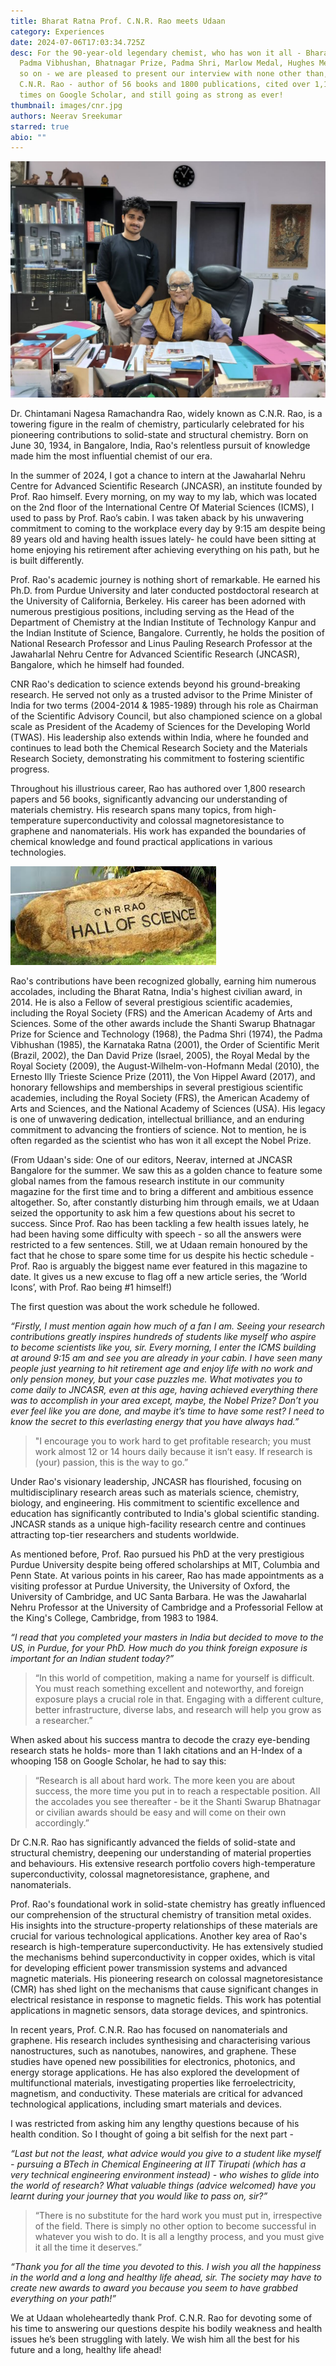```yaml
---
title: Bharat Ratna Prof. C.N.R. Rao meets Udaan
category: Experiences
date: 2024-07-06T17:03:34.725Z
desc: For the 90-year-old legendary chemist, who has won it all - Bharat Ratna,
  Padma Vibhushan, Bhatnagar Prize, Padma Shri, Marlow Medal, Hughes Medal and
  so on - we are pleased to present our interview with none other than, Prof.
  C.N.R. Rao - author of 56 books and 1800 publications, cited over 1,17,646
  times on Google Scholar, and still going as strong as ever!
thumbnail: images/cnr.jpg
authors: Neerav Sreekumar
starred: true
abio: ""
---
```

![The author (left) and Prof. C.N.R. Rao (right) at the latter's office](images/cnr_inarticle1.jpg "Prof. C.N.R seated at his office chamber.")



Dr. Chintamani Nagesa Ramachandra Rao, widely known as C.N.R. Rao, is a towering figure in the realm of chemistry, particularly celebrated for his pioneering contributions to solid-state and structural chemistry. Born on June 30, 1934, in Bangalore, India, Rao's relentless pursuit of knowledge made him the most influential chemist of our era.

In the summer of 2024, I got a chance to intern at the Jawaharlal Nehru Centre for Advanced Scientific Research (JNCASR), an institute founded by Prof. Rao himself. Every morning, on my way to my lab, which was located on the 2nd floor of the International Centre Of Material Sciences (ICMS), I used to pass by Prof. Rao’s cabin. I was taken aback by his unwavering commitment to coming to the workplace every day by 9:15 am despite being 89 years old and having health issues lately- he could have been sitting at home enjoying his retirement after achieving everything on his path, but he is built differently.

Prof. Rao's academic journey is nothing short of remarkable. He earned his Ph.D. from Purdue University and later conducted postdoctoral research at the University of California, Berkeley. His career has been adorned with numerous prestigious positions, including serving as the Head of the Department of Chemistry at the Indian Institute of Technology Kanpur and the Indian Institute of Science, Bangalore. Currently, he holds the position of National Research Professor and Linus Pauling Research Professor at the Jawaharlal Nehru Centre for Advanced Scientific Research (JNCASR), Bangalore, which he himself had founded.

CNR Rao's dedication to science extends beyond his ground-breaking research. He served not only as a trusted advisor to the Prime Minister of India for two terms (2004-2014 & 1985-1989) through his role as Chairman of the Scientific Advisory Council, but also championed science on a global scale as President of the Academy of Sciences for the Developing World (TWAS).  His leadership also extends within India, where he founded and continues to lead both the Chemical Research Society and the Materials Research Society, demonstrating his commitment to fostering scientific progress.

Throughout his illustrious career, Rao has authored over 1,800 research papers and 56 books, significantly advancing our understanding of materials chemistry. His research spans many topics, from high-temperature superconductivity and colossal magnetoresistance to graphene and nanomaterials. His work has expanded the boundaries of chemical knowledge and found practical applications in various technologies.

![A stone etched with the following phrase "C.N.R. Rao - Hall Of Science".](images/cnr2.png "A stone etching dedicated in his name.")



Rao's contributions have been recognized globally, earning him numerous accolades, including the Bharat Ratna, India's highest civilian award, in 2014. He is also a Fellow of several prestigious scientific academies, including the Royal Society (FRS) and the American Academy of Arts and Sciences. Some of the other awards include the Shanti Swarup Bhatnagar Prize for Science and Technology (1968), the Padma Shri (1974), the Padma Vibhushan (1985), the Karnataka Ratna (2001), the Order of Scientific Merit (Brazil, 2002), the Dan David Prize (Israel, 2005), the Royal Medal by the Royal Society (2009), the August-Wilhelm-von-Hofmann Medal (2010), the Ernesto Illy Trieste Science Prize (2011), the Von Hippel Award (2017), and honorary fellowships and memberships in several prestigious scientific academies, including the Royal Society (FRS), the American Academy of Arts and Sciences, and the National Academy of Sciences (USA). His legacy is one of unwavering dedication, intellectual brilliance, and an enduring commitment to advancing the frontiers of science. Not to mention, he is often regarded as the scientist who has won it all except the Nobel Prize.

(From Udaan's side: One of our editors, Neerav, interned at JNCASR Bangalore for the summer. We saw this as a golden chance to feature some global names from the famous research institute in our community magazine for the first time and to bring a different and ambitious essence altogether. So, after constantly disturbing him through emails, we at Udaan seized the opportunity to ask him a few questions about his secret to success. Since Prof. Rao has been tackling a few health issues lately, he had been having some difficulty with speech - so all the answers were restricted to a few sentences. Still, we at Udaan remain honoured by the fact that he chose to spare some time for us despite his hectic schedule - Prof. Rao is arguably the biggest name ever featured in this magazine to date. It gives us a new excuse to flag off a new article series, the ‘World Icons’, with Prof. Rao being #1 himself!)

The first question was about the work schedule he followed.

*“Firstly, I must mention again how much of a fan I am. Seeing your research contributions greatly inspires hundreds of students like myself who aspire to become scientists like you, sir. Every morning, I enter the ICMS building at around 9:15 am and see you are already in your cabin. I have seen many people just yearning to hit retirement age and enjoy life with no work and only pension money, but your case puzzles me. What motivates you to come daily to JNCASR, even at this age, having achieved everything there was to accomplish in your area except, maybe, the Nobel Prize? Don’t you ever feel like you are done, and maybe it’s time to have some rest? I need to know the secret to this everlasting energy that you have always had.”*

> "I encourage you to work hard to get profitable research; you must work almost 12 or 14 hours daily because it isn’t easy. If research is (your) passion, this is the way to go.”

Under Rao's visionary leadership, JNCASR has flourished, focusing on multidisciplinary research areas such as materials science, chemistry, biology, and engineering. His commitment to scientific excellence and education has significantly contributed to India's global scientific standing. JNCASR stands as a unique high-facility research centre and continues attracting top-tier researchers and students worldwide.

As mentioned before, Prof. Rao pursued his PhD at the very prestigious Purdue University despite being offered scholarships at MIT, Columbia and Penn State.  At various points in his career, Rao has made appointments as a visiting professor at Purdue University, the University of Oxford, the University of Cambridge, and UC Santa Barbara. He was the Jawaharlal Nehru Professor at the University of Cambridge and a Professorial Fellow at the King's College, Cambridge, from 1983 to 1984.

*“I read that you completed your masters in India but decided to move to the US, in Purdue, for your PhD. How much do you think foreign exposure is important for an Indian student today?”*

> “In this world of competition, making a name for yourself is difficult. You must reach something excellent and noteworthy, and foreign exposure plays a crucial role in that. Engaging with a different culture, better infrastructure, diverse labs, and research will help you grow as a researcher.”

When asked about his success mantra to decode the crazy eye-bending research stats he holds- more than 1 lakh citations and an H-Index of a whooping 158 on Google Scholar, he had to say this:

> “Research is all about hard work. The more keen you are about success, the more time you put in to reach a respectable position. All the accolades you see thereafter - be it the Shanti Swarup Bhatnagar or civilian awards should be easy and will come on their own accordingly.”

Dr C.N.R. Rao has significantly advanced the fields of solid-state and structural chemistry, deepening our understanding of material properties and behaviours. His extensive research portfolio covers high-temperature superconductivity, colossal magnetoresistance, graphene, and nanomaterials.

Prof. Rao's foundational work in solid-state chemistry has greatly influenced our comprehension of the structural chemistry of transition metal oxides. His insights into the structure-property relationships of these materials are crucial for various technological applications. Another key area of Rao's research is high-temperature superconductivity. He has extensively studied the mechanisms behind superconductivity in copper oxides, which is vital for developing efficient power transmission systems and advanced magnetic materials. His pioneering research on colossal magnetoresistance (CMR) has shed light on the mechanisms that cause significant changes in electrical resistance in response to magnetic fields. This work has potential applications in magnetic sensors, data storage devices, and spintronics.

In recent years, Prof. C.N.R. Rao has focused on nanomaterials and graphene. His research includes synthesising and characterising various nanostructures, such as nanotubes, nanowires, and graphene. These studies have opened new possibilities for electronics, photonics, and energy storage applications. He has also explored the development of multifunctional materials, investigating properties like ferroelectricity, magnetism, and conductivity. These materials are critical for advanced technological applications, including smart materials and devices.

I was restricted from asking him any lengthy questions because of his health condition. So I thought of going a bit selfish for the next part -

*“Last but not the least, what advice would you give to a student like myself - pursuing a BTech in Chemical Engineering at IIT Tirupati (which has a very technical engineering environment instead) - who wishes to glide into the world of research? What valuable things (advice welcomed) have you learnt during your journey that you would like to pass on, sir?”*

> “There is no substitute for the hard work you must put in, irrespective of the field. There is simply no other option to become successful in whatever you wish to do. It is all a lengthy process, and you must give it all the time it deserves.”

*“Thank you for all the time you devoted to this. I wish you all the happiness in the world and a long and healthy life ahead, sir. The society may have to create new awards to award you because you seem to have grabbed everything on your path!”*

We at Udaan wholeheartedly thank Prof. C.N.R. Rao for devoting some of his time to answering our questions despite his bodily weakness and health issues he’s been struggling with lately. We wish him all the best for his future and a long, healthy life ahead!
